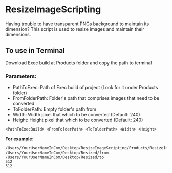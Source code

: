 # ResizeImageScripting
Having trouble to have transparent PNGs background to maintain its dimension?
This script is used to resize images and maintain their dimensions. 


## To use in Terminal
Download Exec build at Products folder and copy the path to terminal

### Parameters:
* PathToExec: Path of Exec build of project (Look for it under Products folder)
* FromFolderPath: Folder's path that comprises images that need to be converted
* ToFolderPath: Empty folder's path from <FromFolderPath>  
* Width: Width pixel that which to be converted (Default: 240)
* Height: Height pixel that which to be converted (Default: 240)

```
<PathToExecBuild> <FromFolderPath> <ToFolderPath> <Width> <Height>
```

 **For example:**
 
```
/Users/YourUserNameInCom/Desktop/ResizeImageScripting/Products/ResizeImageScripting
/Users/YourUserNameInCom/Desktop/Resized/from 
/Users/YourUserNameInCom/Desktop/Resized/to 
512
512
```
